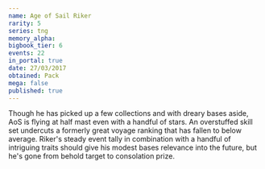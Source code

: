 ```yaml
---
name: Age of Sail Riker
rarity: 5
series: tng
memory_alpha:
bigbook_tier: 6
events: 22
in_portal: true
date: 27/03/2017
obtained: Pack
mega: false
published: true
---
```


Though he has picked up a few collections and with dreary bases aside, AoS is flying at half mast even with a handful of stars. An overstuffed skill set undercuts a formerly great voyage ranking that has fallen to below average. Riker's steady event tally in combination with a handful of intriguing traits should give his modest bases relevance into the future, but he's gone from behold target to consolation prize.
